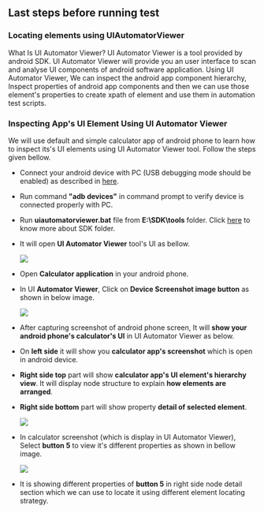 ## Last steps before running test

### Locating elements using UIAutomatorViewer
What Is UI Automator Viewer?
UI Automator Viewer is a tool provided by android SDK. UI Automator Viewer will provide you an user interface to scan and analyse UI components of android software application. Using UI Automator Viewer, We can inspect the android app component hierarchy, Inspect properties of android app components and then we can use those element's properties to create xpath of element and use them in automation test scripts.

### Inspecting App's UI Element Using UI Automator Viewer
We will use default and simple calculator app of android phone to learn how to inspect its's UI elements using UI Automator Viewer tool. Follow the steps given bellow.

- Connect your android device with PC (USB debugging mode should be enabled) as described in [here](https://github.com/thenishant/Getting_started_with_Mobile_Automation/blob/master/chapter%202/README.md#TostartUSBDebuggingmode).
- Run command **"adb devices"** in command prompt to verify device is connected properly with PC.
- Run **uiautomatorviewer.bat** file from **E:\SDK\tools** folder. Click [here](https://github.com/thenishant/Getting_started_with_Mobile_Automation/blob/master/chapter%202/README) to know more about SDK folder. 

 - It will open **UI Automator Viewer** tool's UI as bellow.

   ![](https://i.imgur.com/OV63zpQ.png)

 - Open **Calculator application** in your android phone.
 - In UI **Automator Viewer**, Click on **Device Screenshot image button** as shown in below image.
 
    ![](https://i.imgur.com/nQAM4Pg.png)
    
 - After capturing screenshot of android phone screen, It will **show your android phone's calculator's UI** in UI Automator Viewer as below. 
 - On **left side** it will show you **calculator app's screenshot** which is open in android device.
 - **Right side top** part will show **calculator app's UI element's hierarchy view**. It will display node structure to explain **how elements are arranged**.
 - **Right side bottom** part will show property **detail of selected element**.
 
     ![](https://i.imgur.com/DgbuNpO.png)

    
 - In calculator screenshot (which is display in UI Automator Viewer), Select **button 5** to view it's different properties as shown in bellow image.
    
     ![](https://i.imgur.com/8CtODLI.png)
     
 - It is showing different properties of **button 5** in right side node detail section which we can use to locate it using different element locating strategy. 